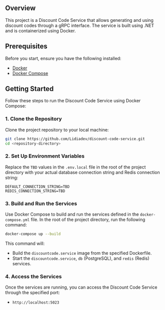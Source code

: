 ## Overview

This project is a Discount Code Service that allows generating and using discount codes through a gRPC interface. The service is built using .NET and is containerized using Docker.

## Prerequisites

Before you start, ensure you have the following installed:

- [Docker](https://docs.docker.com/get-docker/)
- [Docker Compose](https://docs.docker.com/compose/install/)

## Getting Started

Follow these steps to run the Discount Code Service using Docker Compose:

### 1. Clone the Repository

Clone the project repository to your local machine:

```bash
git clone https://github.com/Lidiadev/discount-code-service.git
cd <repository-directory>
```

### 2. Set Up Environment Variables

Replace the `TBD` values in the `.env.local` file in the root of the project directory with your actual database connection string and Redis connection string:

```dotenv
DEFAULT_CONNECTION_STRING=TBD
REDIS_CONNECTION_STRING=TBD
```

### 3. Build and Run the Services

Use Docker Compose to build and run the services defined in the `docker-compose.yml` file. In the root of the project directory, run the following command:

```bash
docker-compose up --build
```

This command will:

- Build the `discountcode.service` image from the specified Dockerfile.
- Start the `discountcode.service`, `db` (PostgreSQL), and `redis` (Redis) services.

### 4. Access the Services

Once the services are running, you can access the Discount Code Service through the specified port:

- `http://localhost:5023`


